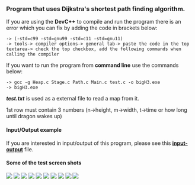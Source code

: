 ### Program that uses Dijkstra's shortest path finding algorithm.

If you are using the **DevC++** to compile and run the program there is an error which you can fix by adding the code in brackets below:

```
-> (-std=c99 -std=gnu99 -std=c11 -std=gnu11)
-> tools-> compiler options-> general tab-> paste the code in the top textarea-> check the top checkbox, add the following commands when calling the compiler
```

If you want to run the program from **command line** use the commands below:

```
-> gcc -g Heap.c Stage.c Path.c Main.c test.c -o bigH3.exe
-> bigH3.exe
```

***test.txt*** is used as a external file to read a map from it.

1st row must contain 3 numbers (n->height, m->width, t->time or how long until dragon wakes up)




#### Input/Output example

If you are interested in input/output of this program, please see this 
**[input-output](https://github.com/VladimirJevtic95/C-Dijkstra-GridCoordinates/blob/master/test_screenshots/input_output.md)** 
file.


#### Some of the test screen shots

![](test_screenshots/mapa1-1.png)
![](test_screenshots/mapa1-2.png)
![](test_screenshots/mapa2-1.png)
![](test_screenshots/mapa2-2.png)
![](test_screenshots/mapa4-1.png)
![](test_screenshots/mapa4-2.png)
![](test_screenshots/mapa5-1.png)
![](test_screenshots/mapa5-2.png)
![](test_screenshots/mapa6-1.png)
![](test_screenshots/mapa6-2.png)
